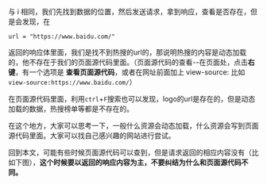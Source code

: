 与 i 相同，我们先找到数据的位置，然后发送请求，拿到响应，查看是否存在，但是会发现，在

```
url = "https://www.baidu.com/"
```

返回的响应体里面，我们是找不到热搜的url的，那说明热搜的内容是动态加载的，他不存在于我们的页面源代码里面。（页面源代码的查看--在页面处，点击**右键**，有一个选项是  **查看页面源代码**，或者在网址前面加上 view-source:   比如`view-source:https://www.baidu.com/`）

在页面源代码里面，利用`ctrl`+`F`搜索也可以发现，logo的url是存在的，但是动态加载的数据，热搜榜单等都是不存在的。

在这个地方，大家可以思考一下，一般什么资源会动态加载，什么资源会写到页面源代码里面。大家可以找自己感兴趣的网站进行尝试。

回到本文，可能有些时候页面源代码可以查到，但是请求返回的相应内容没有（比如下图），**这个时候要以返回的响应内容为主，不要纠结为什么和页面源代码不同。**